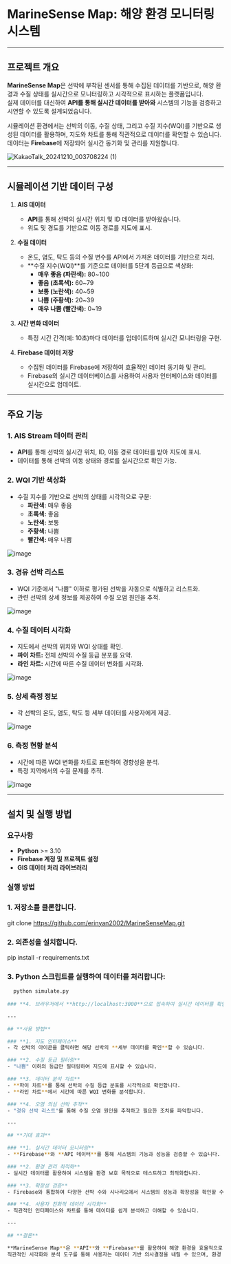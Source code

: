 # **MarineSense Map: 해양 환경 모니터링 시스템**

---

## **프로젝트 개요**

**MarineSense Map**은 선박에 부착된 센서를 통해 수집된 데이터를 기반으로, 해양 환경과 수질 상태를 실시간으로 모니터링하고 시각적으로 표시하는 플랫폼입니다.  
실제 데이터를 대신하여 **API를 통해 실시간 데이터를 받아와** 시스템의 기능을 검증하고 시연할 수 있도록 설계되었습니다.  

시뮬레이션 환경에서는 선박의 이동, 수질 상태, 그리고 수질 지수(WQI)를 기반으로 생성된 데이터를 활용하며, 지도와 차트를 통해 직관적으로 데이터를 확인할 수 있습니다.  
데이터는 **Firebase**에 저장되어 실시간 동기화 및 관리를 지원합니다.

![KakaoTalk_20241210_003708224 (1)](https://github.com/user-attachments/assets/a6f3913f-d69d-49b3-99cb-2717478126fa)


---

## **시뮬레이션 기반 데이터 구성**

1. **AIS 데이터**
   - **API**를 통해 선박의 실시간 위치 및 ID 데이터를 받아왔습니다.
   - 위도 및 경도를 기반으로 이동 경로를 지도에 표시.

2. **수질 데이터**
   - 온도, 염도, 탁도 등의 수질 변수를 API에서 가져온 데이터를 기반으로 처리.
   - **수질 지수(WQI)**를 기준으로 데이터를 5단계 등급으로 색상화:
     - **매우 좋음 (파란색):** 80~100
     - **좋음 (초록색):** 60~79
     - **보통 (노란색):** 40~59
     - **나쁨 (주황색):** 20~39
     - **매우 나쁨 (빨간색):** 0~19

3. **시간 변화 데이터**
   - 특정 시간 간격(예: 10초)마다 데이터를 업데이트하며 실시간 모니터링을 구현.

4. **Firebase 데이터 저장**
   - 수집된 데이터를 Firebase에 저장하여 효율적인 데이터 동기화 및 관리.
   - Firebase의 실시간 데이터베이스를 사용하여 사용자 인터페이스와 데이터를 실시간으로 업데이트.

---

## **주요 기능**

### **1. AIS Stream 데이터 관리**
- **API**를 통해 선박의 실시간 위치, ID, 이동 경로 데이터를 받아 지도에 표시.
- 데이터를 통해 선박의 이동 상태와 경로를 실시간으로 확인 가능.

### **2. WQI 기반 색상화**
- 수질 지수를 기반으로 선박의 상태를 시각적으로 구분:
  - **파란색:** 매우 좋음
  - **초록색:** 좋음
  - **노란색:** 보통
  - **주황색:** 나쁨
  - **빨간색:** 매우 나쁨
 
![image](https://github.com/user-attachments/assets/3d9fc08a-80b6-4b31-827a-74f962c43b61)


### **3. 경유 선박 리스트**
- WQI 기준에서 "나쁨" 이하로 평가된 선박을 자동으로 식별하고 리스트화.
- 관련 선박의 상세 정보를 제공하여 수질 오염 원인을 추적.

  
![image](https://github.com/user-attachments/assets/90a159be-4f48-4389-9662-d81879b29eb0)


### **4. 수질 데이터 시각화**
- 지도에서 선박의 위치와 WQI 상태를 확인.
- **파이 차트:** 전체 선박의 수질 등급 분포를 요약.
- **라인 차트:** 시간에 따른 수질 데이터 변화를 시각화.

![image](https://github.com/user-attachments/assets/a37db440-0824-43a2-a55d-c8d950c8b01d)



### **5. 상세 측정 정보**
- 각 선박의 온도, 염도, 탁도 등 세부 데이터를 사용자에게 제공.

![image](https://github.com/user-attachments/assets/7e48fc32-ed0b-415e-91d3-ce281a19a288)


### **6. 측정 현황 분석**
- 시간에 따른 WQI 변화를 차트로 표현하여 경향성을 분석.
- 특정 지역에서의 수질 문제를 추적.

![image](https://github.com/user-attachments/assets/ab509d3d-de39-4067-8ef2-86045ff8bd15)



---

## **설치 및 실행 방법**

### **요구사항**
- **Python** >= 3.10
- **Firebase 계정 및 프로젝트 설정**
- **GIS 데이터 처리 라이브러리**

### **실행 방법**
### **1. 저장소를 클론합니다.**
   git clone https://github.com/erinyan2002/MarineSenseMap.git
   
### **2. 의존성을 설치합니다.**
   pip install -r requirements.txt


### **3. Python 스크립트를 실행하여 데이터를 처리합니다:**
 ```bash
   python simulate.py
   
### **4. 브라우저에서 **http://localhost:3000**으로 접속하여 실시간 데이터를 확인합니다.**

---

## **사용 방법**

### **1. 지도 인터페이스**
- 각 선박의 아이콘을 클릭하면 해당 선박의 **세부 데이터를 확인**할 수 있습니다.

### **2. 수질 등급 필터링**
- "나쁨" 이하의 등급만 필터링하여 지도에 표시할 수 있습니다.

### **3. 데이터 분석 차트**
- **파이 차트**를 통해 선박의 수질 등급 분포를 시각적으로 확인합니다.
- **라인 차트**에서 시간에 따른 WQI 변화를 분석합니다.

### **4. 오염 의심 선박 추적**
- "경유 선박 리스트"를 통해 수질 오염 원인을 추적하고 필요한 조치를 파악합니다.

---

## **기대 효과**

### **1. 실시간 데이터 모니터링**
- **Firebase**와 **API 데이터**를 통해 시스템의 기능과 성능을 검증할 수 있습니다.

### **2. 환경 관리 최적화**
- 실시간 데이터를 활용하여 시스템을 환경 보호 목적으로 테스트하고 최적화합니다.

### **3. 확장성 검증**
- Firebase와 통합하여 다양한 선박 수와 시나리오에서 시스템의 성능과 확장성을 확인할 수 있습니다.

### **4. 사용자 친화적 데이터 시각화**
- 직관적인 인터페이스와 차트를 통해 데이터를 쉽게 분석하고 이해할 수 있습니다.

---

## **결론**

**MarineSense Map**은 **API**와 **Firebase**를 활용하여 해양 환경을 효율적으로 관리할 수 있는 혁신적인 도구입니다.  
직관적인 시각화와 분석 도구를 통해 사용자는 데이터 기반 의사결정을 내릴 수 있으며, 환경 보호와 지속 가능한 해양 관리를 지원합니다.





